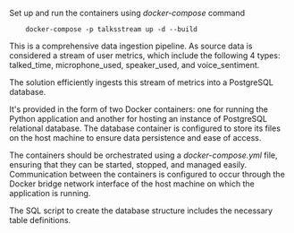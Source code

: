 Set up and run the containers using _docker-compose_ command

        docker-compose -p talksstream up -d --build

This is a comprehensive data ingestion pipeline. As source data is considered a stream of
user metrics, which include the following 4 types: talked_time, microphone_used,
speaker_used, and voice_sentiment.

The solution efficiently ingests this stream of metrics into a PostgreSQL database.

It's provided in the form of two Docker containers: one for running
the Python application and another for hosting an instance of PostgreSQL 
relational database. The database container is configured to store its files on
the host machine to ensure data persistence and ease of access.

The containers should be orchestrated using a _docker-compose.yml_ file, ensuring that they
can be started, stopped, and managed easily. Communication between the containers
is configured to occur through the Docker bridge network interface of the host machine on
which the application is running.

The SQL script to create the database structure 
includes the necessary table definitions.
